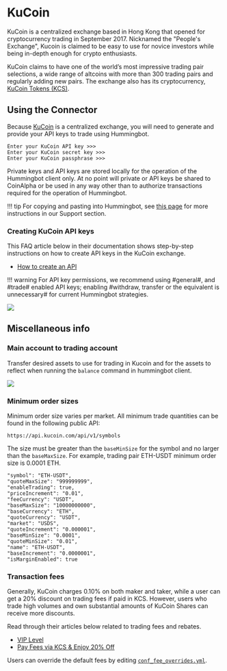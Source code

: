 # KuCoin

KuCoin is a centralized exchange based in Hong Kong that opened for cryptocurrency trading in September 2017. Nicknamed the "People's Exchange"​, Kucoin is claimed to be easy to use for novice investors while being in-depth enough for crypto enthusiasts.

KuCoin claims to have one of the world’s most impressive trading pair selections, a wide range of altcoins with more than 300 trading pairs and regularly adding new pairs. The exchange also has its cryptocurrency, [KuCoin Tokens (KCS)](https://coinmarketcap.com/currencies/kucoin-token/).

## Using the Connector

Because [KuCoin](https://www.kucoin.com/) is a centralized exchange, you will need to generate and provide your API keys to trade using Hummingbot.

```
Enter your KuCoin API key >>>
Enter your KuCoin secret key >>>
Enter your KuCoin passphrase >>>
```

Private keys and API keys are stored locally for the operation of the Hummingbot client only. At no point will private or API keys be shared to CoinAlpha or be used in any way other than to authorize transactions required for the operation of Hummingbot.

!!! tip
    For copying and pasting into Hummingbot, see [this page](https://hummingbot.zendesk.com/hc/en-us/articles/900004871203-Copy-and-paste-your-API-keys) for more instructions in our Support section.

### Creating KuCoin API keys

This FAQ article below in their documentation shows step-by-step instructions on how to create API keys in the KuCoin exchange.

- [How to create an API](https://kucoin.zendesk.com/hc/en-us/articles/360015102174-How-to-Create-an-API)

!!! warning
    For API key permissions, we recommend using #general#, and #trade# enabled API keys; enabling #withdraw, transfer or the equivalent is unnecessary# for current Hummingbot strategies.

![](/assets/img/kucoin_api.png)

## Miscellaneous info

### Main account to trading account

Transfer desired assets to use for trading in Kucoin and for the assets to reflect when running the `balance` command in hummingbot client.

![](/assets/img/main_to_trading.gif)

### Minimum order sizes

Minimum order size varies per market. All minimum trade quantities can be found in the following public API:

```
https://api.kucoin.com/api/v1/symbols
```

The size must be greater than the `baseMinSize` for the symbol and no larger than the `baseMaxSize`. For example, trading pair ETH-USDT minimum order size is 0.0001 ETH.

```
"symbol": "ETH-USDT",
"quoteMaxSize": "999999999",
"enableTrading": true,
"priceIncrement": "0.01",
"feeCurrency": "USDT",
"baseMaxSize": "10000000000",
"baseCurrency": "ETH",
"quoteCurrency": "USDT",
"market": "USDS",
"quoteIncrement": "0.000001",
"baseMinSize": "0.0001",
"quoteMinSize": "0.01",
"name": "ETH-USDT",
"baseIncrement": "0.0000001",
"isMarginEnabled": true
```

### Transaction fees

Generally, KuCoin charges 0.10% on both maker and taker, while a user can get a 20% discount on trading fees if paid in KCS. However, users who trade high volumes and own substantial amounts of KuCoin Shares can receive more discounts.

Read through their articles below related to trading fees and rebates.

- [VIP Level](https://www.kucoin.com/vip/level)
- [Pay Fees via KCS & Enjoy 20% Off](https://kucoin.zendesk.com/hc/en-us/articles/360037007974-Pay-Fees-via-KCS-Enjoy-20-Off)

Users can override the default fees by editing [`conf_fee_overrides.yml`](/operation/override-fees/).

